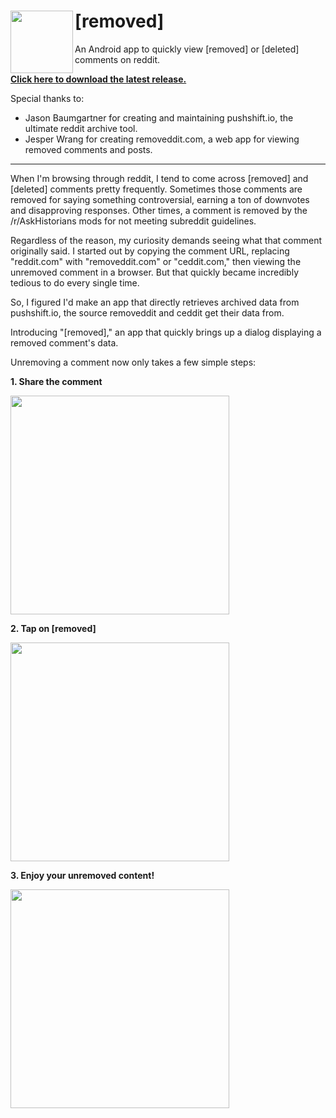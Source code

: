 # [removed] <img src="https://user-images.githubusercontent.com/13255511/74567142-b74a0380-4f3a-11ea-990b-c7d30f3fa078.png" width="100px" align="left">
An Android app to quickly view [removed] or [deleted] comments on reddit.

[__Click here to download the latest release.__](https://github.com/Humzaman/removed/releases/latest/download/removed.apk)

Special thanks to: 
* Jason Baumgartner for creating and maintaining pushshift.io, the ultimate reddit archive tool.
* Jesper Wrang for creating removeddit.com, a web app for viewing removed comments and posts.

----
When I'm browsing through reddit, I tend to come across [removed] and [deleted] comments pretty frequently. Sometimes those comments are removed for saying something controversial, earning a ton of downvotes and disapproving responses. Other times, a comment is removed by the /r/AskHistorians mods for not meeting subreddit guidelines.

Regardless of the reason, my curiosity demands seeing what that comment originally said. I started out by copying the comment URL, replacing "reddit.com" with "removeddit.com" or "ceddit.com," then viewing the unremoved comment in a browser. But that quickly became incredibly tedious to do every single time.

So, I figured I'd make an app that directly retrieves archived data from pushshift.io, the source removeddit and ceddit get their data from.

Introducing "[removed]," an app that quickly brings up a dialog displaying a removed comment's data.

Unremoving a comment now only takes a few simple steps:

__1. Share the comment__

<img src="https://user-images.githubusercontent.com/13255511/74518321-3b6b9f00-4ed9-11ea-8cdc-baa133e7a78b.jpg" width="350px">

__2. Tap on [removed]__

<img src="https://user-images.githubusercontent.com/13255511/74520913-1d546d80-4ede-11ea-8fae-a7c6aed78220.jpg" width="350px">

__3. Enjoy your unremoved content!__

<img src="https://user-images.githubusercontent.com/13255511/74520915-1f1e3100-4ede-11ea-8cac-d791f773324f.jpg" width="350px">
                                                                                                                            
